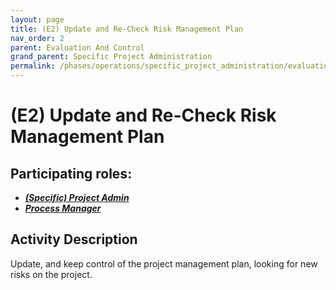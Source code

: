 ```yaml
---
layout: page
title: (E2) Update and Re-Check Risk Management Plan
nav_order: 2
parent: Evaluation And Control
grand_parent: Specific Project Administration
permalink: /phases/operations/specific_project_administration/evaluation_and_control/e2/
---
```


# (E2) Update and Re-Check Risk Management Plan

## Participating roles:
* <a href="/roles/">_**(Specific) Project Admin**_</a>
* <a href="/roles/">_**Process Manager**_</a>

## Activity Description
Update, and keep control of the project management plan, looking for new risks on the project.